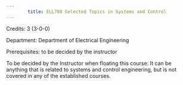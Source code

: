 ```yaml
---
        title: ELL708 Selected Topics in Systems and Control
---
```

Credits: 3 (3-0-0)

Department: Department of Electrical Engineering

Prerequisites: to be decided by the instructor

To be decided by the Instructor when floating this course: It can be anything that is related to systems and control engineering, but is not covered in any of the established courses.